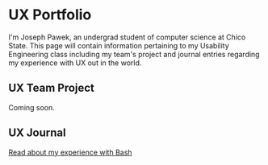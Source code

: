 # UX Portfolio

I'm Joseph Pawek, an undergrad student of computer science at Chico State. This page will contain information pertaining to my Usability Engineering class including my team's project and journal entries regarding my experience with UX out in the world.

## UX Team Project

Coming soon.

## UX Journal

[Read about my experience with Bash](j01/)
